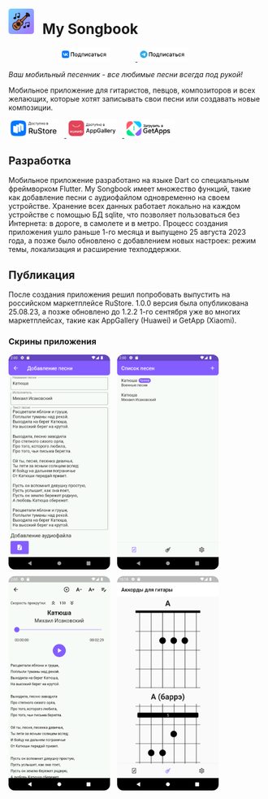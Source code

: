 # <img class="icon" src="assets/icon/my_songbook.png" alt="My Songbook" width="50"/> My Songbook

<p float="left" align="center">
<a href="[VK Подписаться](https://vk.com/mysongbook01)">
<img class="badges" src="assets/badges/VK.png" alt="VK Подписаться" width="100"/>
</a>
<a href="[Telegram Подписаться](https://t.me/mysongbook01)">
<img class="badges" src="assets/badges/Telegram.png" alt="Telegram Подписаться" width="100"/>
</a>
</p>


*Ваш мобильный песенник - все любимые песни всегда под рукой!*

Мобильное приложение для гитаристов, певцов, композиторов и всех желающих, которые хотят записывать свои песни или создавать новые композиции.

<p float="left">
<a href="[Скачать с RuStore](https://apps.rustore.ru/app/ru.ru_developer.my_songbook)">
<img class="icon" src="assets/badges/RuStore.png" alt="RuStore" width="100"/>
</a>
<a href="[Скачать с AppGallery](https://appgallery.huawei.com/app/C109087129)">
<img class="icon" src="assets/badges/AppGallery.png" alt="AppGallery" width="100"/>
</a>
<a href="[Скачать с GetApps](https://global.app.mi.com/details?lo=RU&la=en_US&id=ru.ru_developer.my_songbook.mi)">
<img class="icon" src="assets/badges/GetApps.png" alt="GetApps" width="100"/>
</a>
</p>

## Разработка
Мобильное приложение разработано на языке Dart со специальным фреймворком Flutter. 
My Songbook имеет множество функций, такие как добавление песни с аудиофайлом одновременно на своем устройстве. Хранение всех данных работает локально на каждом устройстве с помощью БД sqlite, что позволяет пользоваться без Интернета: в дороге, в самолете и в метро.
Процесс создания приложения ушло раньше 1-го месяца и выпущено 25 августа 2023 года, а позже было обновлено с добавлением новых настроек: режим темы, локализация и расширение техподдержки.



## Публикация
После создания приложения решил попробовать выпустить на российском маркетплейсе RuStore. 1.0.0 версия была опубликована 25.08.23, а позже обновлено до 1.2.2 1-го сентября уже во многих маркетплейсах, такие как AppGallery (Huawei) и GetApp (Xiaomi).

### Скрины приложения
<p float="left" class="noselect">
<img src="flutter_03.png" alt="Создание песни с аудиофайлом" width="200"/>
<img src="flutter_04.png" alt="Список всех созданных песен" width="200"/>
<img src="flutter_05.png" alt="Просмотр песни с проигрывателем" width="200"/>
<img src="flutter_02.png" alt="Справочник аккордов для гитары" width="200"/>
</p>

<style>
   img {
    border-radius: 12px;
    margin: 0px 10px 10px 0px;
   }

   .icon {
    border-radius: 5px;
    margin: 0px 10px 0px 0px;
      -webkit-touch-callout: none;
    -webkit-user-select: none;
     -khtml-user-select: none;
       -moz-user-select: none;
        -ms-user-select: none;
            user-select: none;
            pointer-events: none;
   }
   .noselect {
  -webkit-touch-callout: none;
    -webkit-user-select: none;
     -khtml-user-select: none;
       -moz-user-select: none;
        -ms-user-select: none;
            user-select: none;
            pointer-events: none;
}

.badges{
  margin: 0px 50px 0px 0px;
      border-radius: 0px;
      -webkit-touch-callout: none;
    -webkit-user-select: none;
     -khtml-user-select: none;
       -moz-user-select: none;
        -ms-user-select: none;
            user-select: none;
            pointer-events: none;
}
  </style>